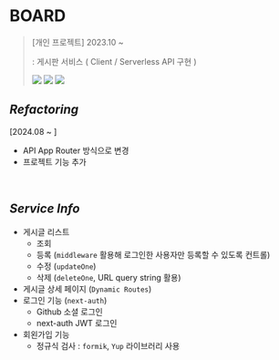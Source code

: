 # BOARD

> [개인 프로젝트] 2023.10 ~  <br/> 
>
> : 게시판 서비스 ( Client / Serverless API 구현 )
>
> <img src="https://img.shields.io/badge/Next.js-000000?style=for-the-badge&logo=Next.Js&logoColor=white"> <img src="https://img.shields.io/badge/TypeScript-3178C6?style=for-the-badge&logo=TypeScript&logoColor=white"> <img src="https://img.shields.io/badge/mongodb-47A248?style=for-the-badge&logo=mongodb&logoColor=white"> 

## _Refactoring_
[2024.08 ~ ]
- API App Router 방식으로 변경
- 프로젝트 기능 추가

<br/>

## _Service Info_
- 게시글 리스트
  - 조회
  - 등록 (`middleware` 활용해 로그인한 사용자만 등록할 수 있도록 컨트롤)
  - 수정 (`updateOne`)
  - 삭제 (`deleteOne`, URL query string 활용)
- 게시글 상세 페이지 (`Dynamic Routes`)
- 로그인 기능 (`next-auth`)
  - Github 소셜 로그인
  - next-auth JWT 로그인
- 회왼가입 기능
  - 정규식 검사 : `formik`, `Yup` 라이브러리 사용
